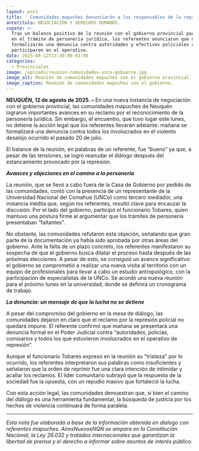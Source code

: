 ```yaml
---
layout: post
title: ' Comunidades mapuches denunciarán a los responsables de la represión del 20 de julio.'
antetitulo: NEGOCIACIÓN Y DERECHOS HUMANOS.
copete: >-
  Tras un balance positivo de la reunión con el gobierno provincial para avanzar
  en el trámite de personería jurídica, los referentes anunciaron que mañana
  formalizarán una denuncia contra autoridades y efectivos policiales que
  participaron en el operativo.
date: 2025-08-12T23:30:00-03:00
categories:
  - Provinciales
image: /uploads/reunion-comunidades-unco-gobierno.jpg
image_alt: Reunión de comunidades mapuches con el gobierno provincial.
image_caption: Reunión de comunidades mapuches con el gobierno.
---
```

**NEUQUÉN, 12 de agosto de 2025. –** En una nueva instancia de negociación con el gobierno provincial, las comunidades mapuches de Neuquén lograron importantes avances en su reclamo por el reconocimiento de la personería jurídica. Sin embargo, el encuentro, que tuvo lugar este lunes, no detiene la acción legal que los referentes llevarán adelante: mañana se formalizará una denuncia contra todos los involucrados en el violento desalojo ocurrido el pasado 20 de julio.

El balance de la reunión, en palabras de un referente, fue “bueno” ya que, a pesar de las tensiones, se logró reanudar el diálogo después del estancamiento provocado por la represión.

***Avances y objeciones en el camino a la personería***

La reunión, que se llevó a cabo fuera de la Casa de Gobierno por pedido de las comunidades, contó con la presencia de un representante de la Universidad Nacional del Comahue (UNCo) como tercero mediador, una instancia inédita que, según los referentes, resultó clave para encauzar la discusión. Por el lado del gobierno, participó el funcionario Tobares, quien mantuvo una postura firme al argumentar que los trámites de personería presentaban “faltantes”.

No obstante, las comunidades refutaron esta objeción, señalando que gran parte de la documentación ya había sido aprobada por otras áreas del gobierno. Ante la falta de un plazo concreto, los referentes manifestaron su sospecha de que el gobierno busca dilatar el proceso hasta después de las próximas elecciones. A pesar de esto, se consiguió un avance significativo: el gobierno se comprometió a realizar una nueva visita al territorio con un equipo de profesionales para llevar a cabo un estudio antropológico, con la participación de especialistas de la UNCo. Se acordó una nueva reunión para el próximo lunes en la universidad, donde se definirá un cronograma de trabajo.

***La denuncia: un mensaje de que la lucha no se detiene***

A pesar del compromiso del gobierno en la mesa de diálogo, las comunidades dejaron en claro que el reclamo por la represión policial no quedará impune. El referente confirmó que mañana se presentará una denuncia formal en el Poder Judicial contra “autoridades, policías, comisarios y todos los que estuvieron involucrados en el operativo de represión”.

Aunque el funcionario Tobares expresó en la reunión su "tristeza" por lo ocurrido, los referentes interpretaron sus palabras como insuficientes y señalaron que la orden de reprimir fue una clara intención de intimidar y acallar los reclamos. El líder comunitario subrayó que la respuesta de la sociedad fue la opuesta, con un repudio masivo que fortaleció la lucha.

Con esta acción legal, las comunidades demuestran que, si bien el camino del diálogo es una herramienta fundamental, la búsqueda de justicia por los hechos de violencia continuará de forma paralela.

---

*Esta nota fue elaborada a base de la información obtenida en dialogo con referentes mapuches. AiresNuevosNQN se ampara en la Constitución Nacional, la Ley 26.032 y tratados internacionales que garantizan la libertad de prensa y el derecho a informar sobre asuntos de interés público.*